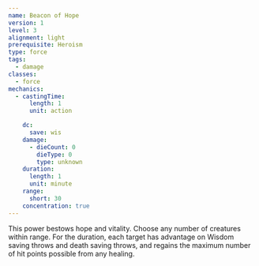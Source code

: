 ```yaml
---
name: Beacon of Hope
version: 1
level: 3
alignment: light
prerequisite: Heroism
type: force
tags:
  - damage
classes:
  - force
mechanics:
  - castingTime:
      length: 1
      unit: action

    dc:
      save: wis
    damage:
      - dieCount: 0
        dieType: 0
        type: unknown
    duration:
      length: 1
      unit: minute
    range:
      short: 30
    concentration: true
---
```

This power bestows hope and vitality. Choose any number of creatures within range. For the duration, each target has advantage on Wisdom saving throws and death saving throws, and regains the maximum number of hit points possible from any healing.
    